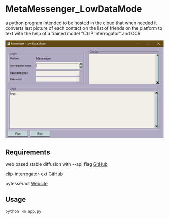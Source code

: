 # MetaMessenger_LowDataMode
a python program intended to be hosted in the cloud 
that when needed it converts last picture of 
each contact on the list of friends on the 
platform to text with the help of a trained 
model "CLIP Interrogator" and OCR

![img.png](photo_description.png)
## Requirements
web based stable diffusion with --api flag [GitHub](https://github.com/AUTOMATIC1111/stable-diffusion-webui)

clip-interrogator-ext [GitHub](https://github.com/pharmapsychotic/clip-interrogator-ext)

pytesseract [Website](https://pypi.org/project/pytesseract/)

## Usage

```commandline
python -m app.py
